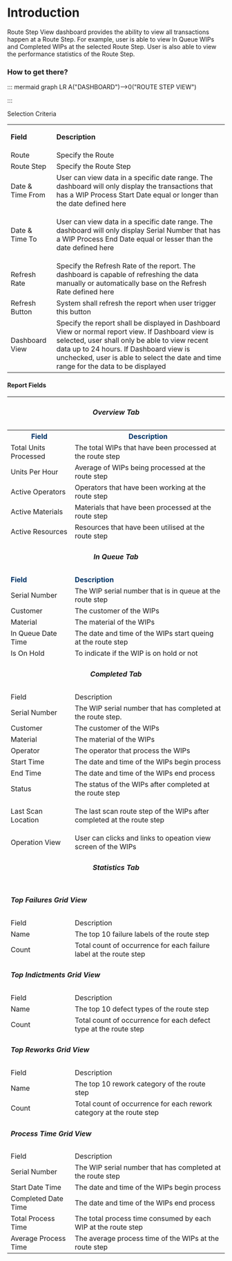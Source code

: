 # Introduction


Route Step View dashboard provides the ability to view all transactions happen at a Route Step. For example, user is able to view In Queue WIPs and Completed WIPs at the selected Route Step. User is also able to view the performance statistics of the Route Step.


### How to get there? 




::: mermaid
graph LR
A("DASHBOARD")-->0("ROUTE STEP VIEW")

:::

Selection Criteria
<table class="confluenceTable"><tbody><tr><td class="highlight confluenceTd"><p><strong>Field</strong></p></td><td class="highlight confluenceTd"><p><strong>Description</strong></p></td></tr><tr><td colspan="1" class="confluenceTd">Route</td><td colspan="1" class="confluenceTd"><span>Specify the Route</span></td></tr><tr><td colspan="1" class="confluenceTd">Route Step</td><td colspan="1" class="confluenceTd"><span>Specify the Route Step</span></td></tr><tr><td colspan="1" class="confluenceTd">Date & Time From</td><td colspan="1" class="confluenceTd">User can view data in a specific date range. The dashboard will only display the transactions that has a WIP Process Start Date equal or longer than the date defined here</td></tr><tr><td class="confluenceTd"><p>Date & Time To</p></td><td class="confluenceTd"><p>User can view data in a specific date range. The <span>dashboard </span>will only display Serial Number that has a WIP Process End Date equal or lesser than the date defined here</p></td></tr><tr><td colspan="1" class="confluenceTd">Refresh Rate</td><td colspan="1" class="confluenceTd">Specify the Refresh Rate of the report. The dashboard is capable of refreshing the data manually or automatically base on the Refresh Rate defined here</td></tr><tr><td colspan="1" class="confluenceTd">Refresh Button</td><td colspan="1" class="confluenceTd">System shall refresh the report when user trigger this button</td></tr><tr><td colspan="1" class="confluenceTd">Dashboard View</td><td colspan="1" class="confluenceTd">Specify the report shall be displayed in Dashboard View or normal report view. If Dashboard view is selected, user shall only be able to view recent data up to 24 hours. If Dashboard view is unchecked, user is able to select the date and time range for the data to be displayed</td></tr></tbody></table>



#### **Report Fields** 



<table class="confluenceTable"><tbody><tr><td colspan="2" class="confluenceTd"><h5 style="text-align: center;" id="RouteStepView-OverviewTab">Overview Tab</h5></td></tr><tr><th class="confluenceTh"><span style="color: rgb(0,51,102);">Field</span></th><th class="confluenceTh"><span style="color: rgb(0,51,102);">Description</span></th></tr><tr><td class="confluenceTd">Total Units Processed</td><td class="confluenceTd">The total WIPs that have been processed at the route step</td></tr><tr><td class="confluenceTd">Units Per Hour</td><td class="confluenceTd">Average of WIPs being processed at the route step</td></tr><tr><td colspan="1" class="confluenceTd">Active Operators</td><td colspan="1" class="confluenceTd">Operators that have been working at the route step</td></tr><tr><td colspan="1" class="confluenceTd">Active Materials</td><td colspan="1" class="confluenceTd">Materials that have been processed at the route step</td></tr><tr><td colspan="1" class="confluenceTd">Active Resources</td><td colspan="1" class="confluenceTd">Resources that have been utilised at the route step</td></tr><tr><td colspan="2" class="confluenceTd"><h5 style="text-align: center;" id="RouteStepView-InQueueTab">In Queue Tab</h5></td></tr><tr><td class="highlight confluenceTd" colspan="1"><strong><span style="color: rgb(0,51,102);">Field</span></strong></td><td class="highlight confluenceTd" colspan="1"><strong><span style="color: rgb(0,51,102);">Description</span></strong></td></tr><tr><td colspan="1" class="confluenceTd">Serial Number</td><td colspan="1" class="confluenceTd">The WIP serial number that is in queue at the route step</td></tr><tr><td colspan="1" class="confluenceTd">Customer</td><td colspan="1" class="confluenceTd">The customer of the WIPs</td></tr><tr><td colspan="1" class="confluenceTd">Material</td><td colspan="1" class="confluenceTd">The material of the WIPs</td></tr><tr><td colspan="1" class="confluenceTd">In Queue Date Time</td><td colspan="1" class="confluenceTd">The date and time of the WIPs start queing at the route step</td></tr><tr><td colspan="1" class="confluenceTd">Is On Hold</td><td colspan="1" class="confluenceTd">To indicate if the WIP is on hold or not</td></tr><tr><td colspan="2" class="confluenceTd"><h5 style="text-align: center;" id="RouteStepView-CompletedTab">Completed Tab</h5></td></tr><tr><td class="highlight confluenceTd" colspan="1">Field</td><td class="highlight confluenceTd" colspan="1">Description</td></tr><tr><td colspan="1" class="confluenceTd">Serial Number</td><td colspan="1" class="confluenceTd"><span>The WIP serial number that has completed at the route step.</span></td></tr><tr><td colspan="1" class="confluenceTd">Customer</td><td colspan="1" class="confluenceTd"><span>The customer of the WIPs</span></td></tr><tr><td colspan="1" class="confluenceTd">Material</td><td colspan="1" class="confluenceTd"><span>The material of the WIPs</span></td></tr><tr><td colspan="1" class="confluenceTd">Operator</td><td colspan="1" class="confluenceTd">The operator that process the WIPs</td></tr><tr><td colspan="1" class="confluenceTd">Start Time</td><td colspan="1" class="confluenceTd">The date and time of the WIPs begin process</td></tr><tr><td colspan="1" class="confluenceTd">End Time</td><td colspan="1" class="confluenceTd">The date and time of the WIPs end process</td></tr><tr><td colspan="1" class="confluenceTd">Status</td><td colspan="1" class="confluenceTd">The status of the WIPs after completed at the route step</td></tr><tr><td colspan="1" class="confluenceTd">Last Scan Location</td><td colspan="1" class="confluenceTd"><p>The last scan route step of the WIPs after completed at the route step</p></td></tr><tr><td colspan="1" class="confluenceTd">Operation View</td><td colspan="1" class="confluenceTd">User can clicks and links to opeation view screen of the WIPs</td></tr><tr><td colspan="2" class="confluenceTd"><h5 style="text-align: center;" id="RouteStepView-StatisticsTab">Statistics Tab</h5></td></tr><tr><td colspan="2" class="confluenceTd"><h5 id="RouteStepView-TopFailuresGridView">Top Failures Grid View</h5></td></tr><tr><td class="highlight confluenceTd" colspan="1">Field</td><td class="highlight confluenceTd" colspan="1">Description</td></tr><tr><td colspan="1" class="confluenceTd">Name</td><td colspan="1" class="confluenceTd">The top 10 failure labels of the route step</td></tr><tr><td colspan="1" class="confluenceTd">Count</td><td colspan="1" class="confluenceTd">Total count of occurrence for each failure label at the route step</td></tr><tr><td colspan="2" class="confluenceTd"><h5 id="RouteStepView-TopIndictmentsGridView">Top Indictments Grid View</h5></td></tr><tr><td class="highlight confluenceTd" colspan="1">Field</td><td class="highlight confluenceTd" colspan="1">Description</td></tr><tr><td colspan="1" class="confluenceTd">Name</td><td colspan="1" class="confluenceTd">The top 10 defect types of the route step</td></tr><tr><td colspan="1" class="confluenceTd">Count</td><td colspan="1" class="confluenceTd">Total count of occurrence for each defect type at the route step</td></tr><tr><td colspan="2" class="confluenceTd"><h5 id="RouteStepView-TopReworksGridView">Top Reworks Grid View</h5></td></tr><tr><td class="highlight confluenceTd" colspan="1">Field</td><td class="highlight confluenceTd" colspan="1">Description</td></tr><tr><td colspan="1" class="confluenceTd">Name</td><td colspan="1" class="confluenceTd">The top 10 rework category of the route step</td></tr><tr><td colspan="1" class="confluenceTd">Count</td><td colspan="1" class="confluenceTd">Total count of occurrence for each rework category at the route step</td></tr><tr><td colspan="2" class="confluenceTd"><h5 id="RouteStepView-ProcessTimeGridView">Process Time Grid View</h5></td></tr><tr><td class="highlight confluenceTd" colspan="1">Field</td><td class="highlight confluenceTd" colspan="1">Description</td></tr><tr><td colspan="1" class="confluenceTd">Serial Number</td><td colspan="1" class="confluenceTd"><span>The WIP serial number that has completed at the route step</span></td></tr><tr><td colspan="1" class="confluenceTd">Start Date Time</td><td colspan="1" class="confluenceTd"><span>The date and time of the WIPs begin process</span></td></tr><tr><td colspan="1" class="confluenceTd">Completed Date Time</td><td colspan="1" class="confluenceTd"><span>The date and time of the WIPs end process</span></td></tr><tr><td colspan="1" class="confluenceTd">Total Process Time</td><td colspan="1" class="confluenceTd">The total process time consumed by each WIP at the route step</td></tr><tr><td colspan="1" class="confluenceTd">Average Process Time</td><td colspan="1" class="confluenceTd">The average process time of the WIPs at the route step</td></tr></tbody></table>

